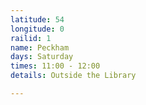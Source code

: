 ```yaml
---
latitude: 54
longitude: 0
railid: 1
name: Peckham
days: Saturday
times: 11:00 - 12:00
details: Outside the Library

---
```

